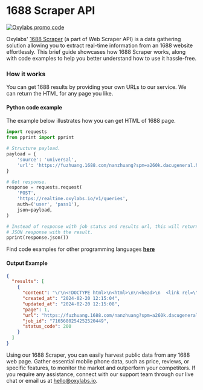 # 1688 Scraper API

[![Oxylabs promo code](https://user-images.githubusercontent.com/129506779/250792357-8289e25e-9c36-4dc0-a5e2-2706db797bb5.png)](https://oxylabs.go2cloud.org/aff_c?offer_id=7&aff_id=877&url_id=112)

Oxylabs' [1688 Scraper](https://oxylabs.io/products/scraper-api/ecommerce/1688?utm_source=github&utm_medium=repositories&utm_campaign=product) (a part of Web Scraper API) is a data gathering solution allowing you to extract real-time information from an 1688 website effortlessly. This brief guide showcases how 1688 Scraper works, along with code examples to help you better understand how to use it hassle-free.

### How it works

You can get 1688 results by providing your own URLs to our service. We can return the HTML for any page you like.

#### Python code example

The example below illustrates how you can get HTML of 1688 page.

```python
import requests
from pprint import pprint

# Structure payload.
payload = {
    'source': 'universal',
    'url': 'https://fuzhuang.1688.com/nanzhuang?spm=a260k.dacugeneral.home2019category.2.663335e4bwa222'
}

# Get response.
response = requests.request(
    'POST',
    'https://realtime.oxylabs.io/v1/queries',
    auth=('user', 'pass1'),
    json=payload,
)

# Instead of response with job status and results url, this will return the
# JSON response with the result.
pprint(response.json())
```
Find code examples for other programming languages [**here**](https://github.com/oxylabs/1688-scraper/tree/main/code%20examples)

#### Output Example
```json
{
  "results": [
    {
      "content": "\r\n<!DOCTYPE html>\n<html>\n\n<head>\n  <link rel=\"dns-prefetch\" href=\"//polyfill.alicdn.com\">\n  <link re ... </html>",
      "created_at": "2024-02-20 12:15:04",
      "updated_at": "2024-02-20 12:15:08",
      "page": 1,
      "url": "https://fuzhuang.1688.com/nanzhuang?spm=a260k.dacugeneral.home2019category.2.663335e4bwa222",
      "job_id": "7165680254252520449",
      "status_code": 200
    }
  ]
}
```
Using our 1688 Scraper, you can easily harvest public data from any 1688 web page. Gather essential mobile phone data, such as price, reviews, or specific features, to monitor the market and outperform your competitors. If you require any assistance, connect with our support team through our live chat or email us at hello@oxylabs.io.

